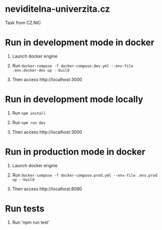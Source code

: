 # neviditelna-univerzita.cz

Task from CZ.NIC

# Run in development mode in docker

1. Launch docker engine

2. Run `docker-compose -f docker-compose.dev.yml --env-file .env.docker-dev up --build`

3. Then access http://localhost:3000

# Run in development mode locally

1. Run `npm install`

2. Run `npm run dev`

3. Then access http://localhost:3000

# Run in production mode in docker

1. Launch docker engine

2. Run `docker-compose -f docker-compose.prod.yml --env-file .env.prod up --build`

3. Then access http://localhost:8080

# Run tests

1. Run 'npm run test'
